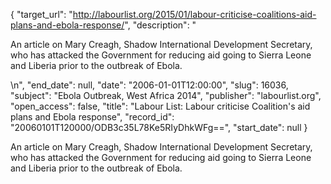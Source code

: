 {
  "target_url": "http://labourlist.org/2015/01/labour-criticise-coalitions-aid-plans-and-ebola-response/", 
  "description": "<p>An article on Mary Creagh, Shadow International Development Secretary, who has attacked the Government for reducing aid going to Sierra Leone and Liberia prior to the outbreak of Ebola.</p>\n", 
  "end_date": null, 
  "date": "2006-01-01T12:00:00", 
  "slug": 16036, 
  "subject": "Ebola Outbreak, West Africa 2014", 
  "publisher": "labourlist.org", 
  "open_access": false, 
  "title": "Labour List: Labour criticise Coalition's aid plans and Ebola response", 
  "record_id": "20060101T120000/ODB3c35L78Ke5RIyDhkWFg==", 
  "start_date": null
}

<p>An article on Mary Creagh, Shadow International Development Secretary, who has attacked the Government for reducing aid going to Sierra Leone and Liberia prior to the outbreak of Ebola.</p>
